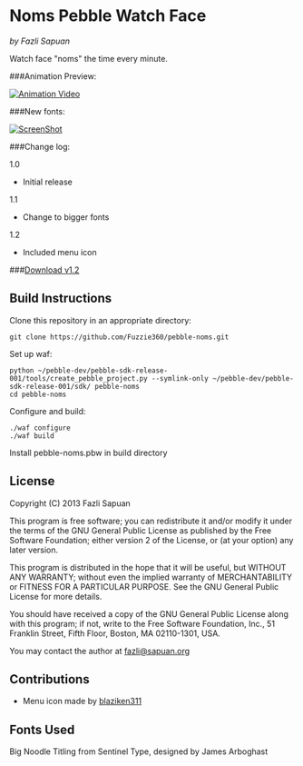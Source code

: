 # Noms Pebble Watch Face
_by Fazli Sapuan_

Watch face "noms" the time every minute.

###Animation Preview:

[![Animation Video](http://i.imgur.com/3HpHOF2.png)](http://youtu.be/1eEoC9VkqDo)

###New fonts:

[![ScreenShot](http://i.imgur.com/uTbNOzm.png)](http://imgur.com/uTbNOzm)

###Change log:

1.0

* Initial release

1.1

* Change to bigger fonts

1.2

* Included menu icon

###[Download v1.2](https://www.dropbox.com/s/fwupw6omkvkv78p/pebble-noms-1.2.pbw)

## Build Instructions

Clone this repository in an appropriate directory:

	git clone https://github.com/Fuzzie360/pebble-noms.git

Set up waf:

	python ~/pebble-dev/pebble-sdk-release-001/tools/create_pebble_project.py --symlink-only ~/pebble-dev/pebble-sdk-release-001/sdk/ pebble-noms
	cd pebble-noms

Configure and build:

	./waf configure
	./waf build

Install pebble-noms.pbw in build directory

## License

Copyright (C) 2013  Fazli Sapuan

This program is free software; you can redistribute it and/or
modify it under the terms of the GNU General Public License
as published by the Free Software Foundation; either version 2
of the License, or (at your option) any later version.

This program is distributed in the hope that it will be useful,
but WITHOUT ANY WARRANTY; without even the implied warranty of
MERCHANTABILITY or FITNESS FOR A PARTICULAR PURPOSE.  See the
GNU General Public License for more details.

You should have received a copy of the GNU General Public License
along with this program; if not, write to the Free Software
Foundation, Inc., 51 Franklin Street, Fifth Floor, Boston, MA  02110-1301, USA.

You may contact the author at fazli@sapuan.org

## Contributions

* Menu icon made by [blaziken311](http://www.reddit.com/user/blaziken311)

## Fonts Used

Big Noodle Titling from Sentinel Type, designed by James Arboghast